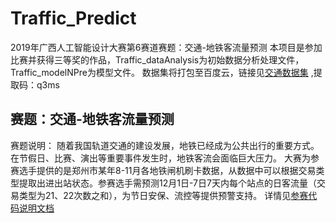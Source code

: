 # Traffic_Predict
2019年广西人工智能设计大赛第6赛道赛题：交通-地铁客流量预测
本项目是参加比赛并获得三等奖的作品，Traffic_dataAnalysis为初始数据分析处理文件，Traffic_modelNPre为模型文件。
数据集将打包至百度云，链接见[交通数据集](https://pan.baidu.com/s/1VM2ysj2KVY26EkRo76DNtg) ,提取码：q3ms 
## 赛题：交通-地铁客流量预测
赛题说明：
随着我国轨道交通的建设发展，地铁已经成为公共出行的重要方式。在节假日、比赛、演出等重要事件发生时，地铁客流会面临巨大压力。
大赛为参赛选手提供的是郑州市某年8-11月各地铁闸机刷卡数据，从数据中可以根据交易类型提取出进出站状态。参赛选手需预测12月1日-7日7天内每个站点的日客流量（交易类型为21、22次数之和），为节日安保、流控等提供预警支持。
详情见[参赛代码说明文档](https://github.com/JUDAIhyper/Traffic_Predict/blob/master/%E8%AF%B4%E6%98%8E%E6%96%87%E6%A1%A3.md)
